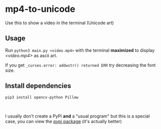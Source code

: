 # mp4-to-unicode

Use this to show a video in the terminal (Unicode art)

## Usage

Run `python3 main.py <video.mp4>` with the terminal **maximized** to display _<video.mp4>_ as ascii art.

If you get `_curses.error: addwstr() returned ERR` try decreasing the font size.

## Install dependencies

`pip3 install opencv-python Pillow`

<br/>

I usually don't create a PyPi **and** a "usual program" but this is a special case, you can view the [pypi package](https://github.com/donno2048/mp42uni) (it's actually better)
